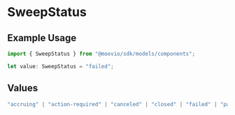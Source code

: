 # SweepStatus

## Example Usage

```typescript
import { SweepStatus } from "@moovio/sdk/models/components";

let value: SweepStatus = "failed";
```

## Values

```typescript
"accruing" | "action-required" | "canceled" | "closed" | "failed" | "paid"
```